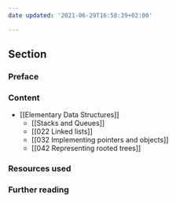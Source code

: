 ```yaml
---
date updated: '2021-06-29T16:58:39+02:00'

---
```


## Section

### Preface

### Content

- [[Elementary Data Structures]]
  - [[Stacks and Queues]]
  - [[022 Linked lists]]
  - [[032 Implementing pointers and objects]]
  - [[042 Representing rooted trees]]

### Resources used

### Further reading
